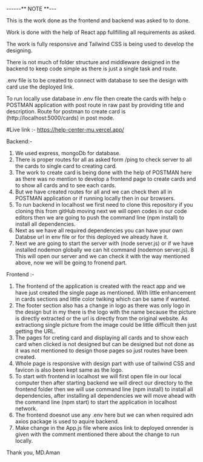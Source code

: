 ------** NOTE **---

This is the work done as the frontend and backend was asked to to done.

Work is done with the help of React app fullfilling all requirements as asked.

The work is fully responsive and Tailwind CSS is being used to develop the designing.

There is not much of folder structure and middleware designed in the backend to keep code simple as there is just a single task and route.

.env file is to be created to connect with database to see the design with card use the deployed link.

To run locally use database in .env file then create the cards with help o POSTMAN application with post route in raw past by providing title and description. Route for postman to create card is (http://localhost:5000/cards) in post mode.

#Live link :- https://help-center-mu.vercel.app/

Backend:-
1. We used express, mongoDb for database.
2. There is proper routes for all as asked form /ping to check server to all the cards to single card to creating card.
3. The work to create card is being done with the help of POSTMAN here as there was no mention to develop a frontend page to create cards and to show all cards and to see each cards.
4. But we have created routes for all and we can check then all in POSTMAN application or if running locally then in our browsers.
5. To run backend in localhost we first need to clone this repository if you cloning this from gitHub moving next we will open codes in our code editors then we are going to push the command line (npm install) to install all dependencies.
6. Next as we have all required dependencies you can have your own Databse url in env file or for this deployed we already have it.
7. Next we are going to start the server with (node server.js) or if we have installed nodemon globally we can hit command (nodemon server.js).
8 This will open our server and we can check it with the way mentioned above, now we will be going to fronend part.


Frontend :-

1. The frontend of the application is created with the react app and we have just created the single page as mentioned. With little enhancement in cards sections and little color twiking which can be same if wanted.
2. The footer section also has a change in logo as there was only logo in the design but in my there is the logo with the name because the picture is directly extracted or the url is directly from the original website. As extractiong single picture from the image could be little difficult then just getting the URL.
3. The pages for creting card and displaying all cards and to show each card when clicked is not designed but can be designed but not done as it was not mentioned to design those pages so just routes have been created.
4. Whole page is responsive with design part with use of tailwind CSS and favicon is also been kept same as the logo.
5. To start with frontend in localhost we will first open file in our local computer then after starting backend we will direct our directory to the frontend folder then we will use command line (npm install) to install all dependencies, after installing all dependencies we will move ahead with the command line (npm start) to start the application in localhost network.
6. The frontend doesnot use any .env here but we can when required adn axios package is used to aquire backend.
7. Make change in the App.js file where axios link to deployed onrender is given with the comment mentioned there about the change to run locally.

Thank you,
MD.Aman
